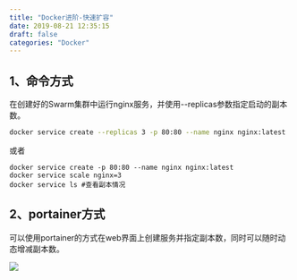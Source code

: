 ```yaml
---
title: "Docker进阶-快速扩容"
date: 2019-08-21 12:35:15
draft: false
categories: "Docker"
---
```


## 1、命令方式

在创建好的Swarm集群中运行nginx服务，并使用--replicas参数指定启动的副本数。

``` bash
docker service create --replicas 3 -p 80:80 --name nginx nginx:latest
```

或者

``` ba
docker service create -p 80:80 --name nginx nginx:latest
docker service scale nginx=3
docker service ls #查看副本情况
```

## 2、portainer方式

可以使用portainer的方式在web界面上创建服务并指定副本数，同时可以随时动态增减副本数。

![](https://xueyao.oss-cn-hangzhou.aliyuncs.com/2019/8/docker-rapid-expansion-01.png)